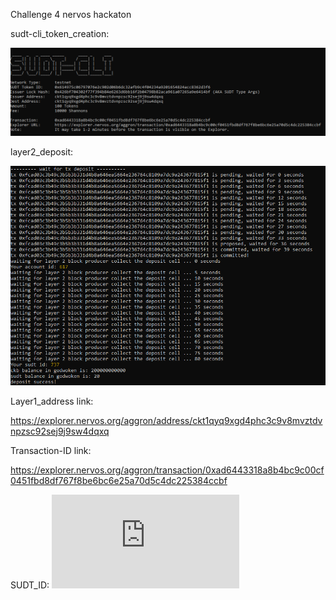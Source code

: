 Challenge 4 nervos hackaton 

sudt-cli_token_creation:

![Alt text](https://github.com/BCvsv/gitcoin-nervos/blob/main/Nervos%204/sudt-cli_token_creation.PNG?raw=true)

layer2_deposit:

![Alt text](https://github.com/BCvsv/gitcoin-nervos/blob/main/Nervos%204/layer2_deposit.PNG?raw=true)

Layer1_address link:

https://explorer.nervos.org/aggron/address/ckt1qyq9xgd4phc3c9v8mvztdvnpzsc92sej9j9sw4dqxq

Transaction-ID link:

https://explorer.nervos.org/aggron/transaction/0xad6443318a8b4bc9c00cf0451fbd8df767f8be6bc6e25a70d5c4dc225384ccbf

SUDT_ID:
![ALt text](https://github.com/BCvsv/gitcoin-nervos/blob/main/Nervos%204/SUDT_ID.txt?raw=true)
